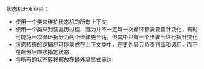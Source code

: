 状态机开发经验：

- 使用一个类来维护状态机的所有上下文
- 使用一个类来封装遍历过程，因为并不一定每一次循环都需要指针变化，有时可能将一次循环拆分为两个步骤更合适，但其中只有一个步骤会进行指针变化
- 状态转移的逻辑尽可能集成在上下文类中，在更外层只负责判断和调用，而不在最外层直接指定状态
- 将所有的状态转移都放在最外层显式表达
